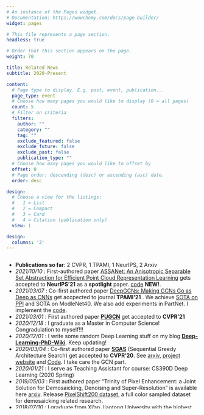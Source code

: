 ```yaml
---
# An instance of the Pages widget.
# Documentation: https://wowchemy.com/docs/page-builder/
widget: pages

# This file represents a page section.
headless: true

# Order that this section appears on the page.
weight: 70

title: Related News
subtitle: 2020-Present

content:
  # Page type to display. E.g. post, event, publication...
  page_type: event
  # Choose how many pages you would like to display (0 = all pages)
  count: 5
  # Filter on criteria
  filters:
    author: ""
    category: ""
    tag: ""
    exclude_featured: false
    exclude_future: false
    exclude_past: false
    publication_type: ""
  # Choose how many pages you would like to offset by
  offset: 0
  # Page order: descending (desc) or ascending (asc) date.
  order: desc

design:
  # Choose a view for the listings:
  #   1 = List
  #   2 = Compact
  #   3 = Card
  #   4 = Citation (publication only)
  view: 1

design:
  columns: '2'
---
```

<div class="container">
  <div class="row">
    <div class="col-lg-12">
      <div style="height:400px;overflow:scroll">
        <ul>
          <li><strong>Publications so far</strong>: 2 CVPR, 1 TPAMI, 1 NeurIPS, 2 Arxiv</li>
          <li><em>2021/10/10</em> : First-authored paper <a href="https://arxiv.org/abs/2110.10538" target="_blank">ASSANet: An Anisotropic Separable Set Abstraction for Efficient Point Cloud Representation Learning</a> gets accepted to <strong>NeurIPS’21</strong> as a <strong>spotlight</strong> paper. <a href="https://github.com/guochengqian/ASSANet" target="_blank">code</a> <span class="enhance"><strong>NEW!</strong></span>.</li>
          <li><em>2021/03/07</em> : Co-first authored paper <a href="https://arxiv.org/abs/1910.06849" target="_blank">DeepGCNs: Making GCNs Go as Deep as CNNs</a> get accpected to journal <strong>TPAMI’21</strong> . We achieve <a href="https://paperswithcode.com/sota/node-classification-on-ppi" target="_blank">SOTA on PPI</a> and SOTA on ModleNet40. We also add experiments in PartNet. I implement the <a href="https://github.com/lightaime/deep_gcns_torch" target="_blank">code</a>.</li>
          <li><em>2021/03/01</em> : First authored paper <a href="https://arxiv.org/abs/1912.03264" target="_blank"><strong>PUGCN</strong></a> get accepted to <strong>CVPR’21</strong></li>
          <li><em>2020/12/18</em> : I graduate as a Master in Computer Science! Congradulation to myself!!!</li>
          <li><em>2020/12/01</em> : I write some random Deep Learning stuff on my blog <a href="https://deep-learning-phd-wiki.readthedocs.io/en/latest/" target="_blank"><strong>Deep-Learning-PhD-Wiki</strong></a>. Keep updating!</li>
          <li><em>2020/03/04</em> : Co-first authored paper <a href="https://www.deepgcns.org/auto/sgas" target="_blank"><strong>SGAS</strong></a> (Sequential Greedy Architecture Search) get accepted to <strong>CVPR’20</strong>. See <a href="https://arxiv.org/abs/1912.00195" target="_blank">arxiv</a>, <a href="https://sites.google.com/kaust.edu.sa/sgas" target="_blank">project website</a> and <a href="https://github.com/lightaime/sgas" target="_blank">Code</a>. I take care the GCN part.</li>
          <li><em>2020/01/21</em> : I serve as Teaching Assistant for course: CS390D Deep Learning (2020 Spring)</li>
          <li><em>2019/05/03</em> : First authored paper “Trinity of Pixel Enhancement: a Joint Solution for Demosaicking, Denoising and Super-Resolution” is available here <a href="https://arxiv.org/abs/1905.02538" target="_blank">arxiv</a>. Release <a href="http://gcqian.com/pixelshift200" target="_blank">PixelShift200 dataset</a>, a full color sampled dataset for demosaicking related research.</li>
          <li><em>2018/07/10</em> : I graduate from Xi’an Jiaotong University with the highest undergraduate honor (with GPA <strong>3.93</strong>/4.3).</li>
          <li><em>2020/03/15</em> : I join Sensetime Research as a research intern, supervised by <a href="http://www.jimmyren.com/" target="_blank">Jimmy S. Ren</a>.</li>
          <li><em>2020/03/15</em> : First-authored paper <a href="https://scholar.google.co.uk/citations?view_op=view_citation&hl=en&user=X1w2lCUAAAAJ&citation_for_view=X1w2lCUAAAAJ:UeHWp8X0CEIC" target="_blank"><strong>Cluster-Based Extraction Method of Entrances and Exits in AOI</strong></a> get published to <strong>Geography and Geo-Information Science (in Chinese, Chinese Core Journals)</strong></li>
        </ul>
      </div>
    </div>
  </div>
</div>